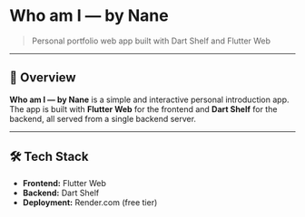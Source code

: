 # Who am I — by Nane

> Personal portfolio web app built with Dart Shelf and Flutter Web

---

## 🌟 Overview
**Who am I — by Nane** is a simple and interactive personal introduction app.  
The app is built with **Flutter Web** for the frontend and **Dart Shelf** for the backend, all served from a single backend server.

---

## 🛠️ Tech Stack
- **Frontend:** Flutter Web  
- **Backend:** Dart Shelf  
- **Deployment:** Render.com (free tier)  